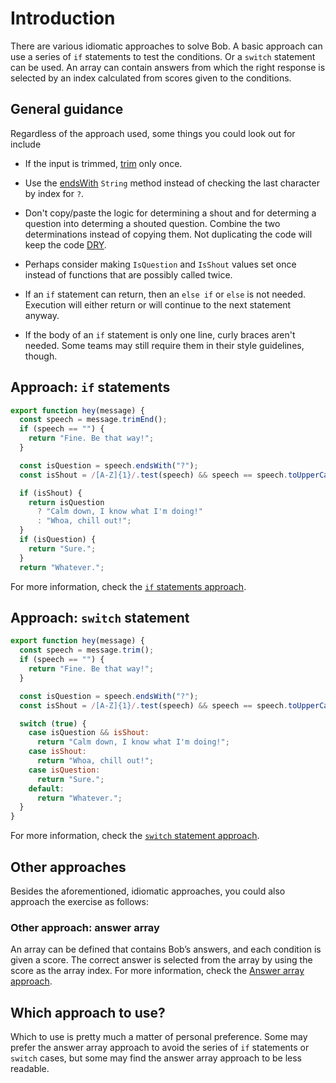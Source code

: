 # Introduction

There are various idiomatic approaches to solve Bob.
A basic approach can use a series of `if` statements to test the conditions.
Or a `switch` statement can be used.
An array can contain answers from which the right response is selected by an index calculated from scores given to the conditions.

## General guidance

Regardless of the approach used, some things you could look out for include

- If the input is trimmed, [trim][trim] only once.

- Use the [endsWith][endswith] `String` method instead of checking the last character by index for `?`.

- Don't copy/paste the logic for determining a shout and for determing a question into determing a shouted question.
  Combine the two determinations instead of copying them.
  Not duplicating the code will keep the code [DRY][dry].

- Perhaps consider making `IsQuestion` and `IsShout` values set once instead of functions that are possibly called twice.

- If an `if` statement can return, then an `else if` or `else` is not needed.
  Execution will either return or will continue to the next statement anyway.

- If the body of an `if` statement is only one line, curly braces aren't needed.
  Some teams may still require them in their style guidelines, though.

## Approach: `if` statements

```javascript
export function hey(message) {
  const speech = message.trimEnd();
  if (speech == "") {
    return "Fine. Be that way!";
  }

  const isQuestion = speech.endsWith("?");
  const isShout = /[A-Z]{1}/.test(speech) && speech == speech.toUpperCase();

  if (isShout) {
    return isQuestion
      ? "Calm down, I know what I'm doing!"
      : "Whoa, chill out!";
  }
  if (isQuestion) {
    return "Sure.";
  }
  return "Whatever.";
```

For more information, check the [`if` statements approach][approach-if].

## Approach: `switch` statement

```javascript
export function hey(message) {
  const speech = message.trim();
  if (speech == "") {
    return "Fine. Be that way!";
  }

  const isQuestion = speech.endsWith("?");
  const isShout = /[A-Z]{1}/.test(speech) && speech == speech.toUpperCase();

  switch (true) {
    case isQuestion && isShout:
      return "Calm down, I know what I'm doing!";
    case isShout:
      return "Whoa, chill out!";
    case isQuestion:
      return "Sure.";
    default:
      return "Whatever.";
  }
}
```

For more information, check the [`switch` statement approach][approach-switch].

## Other approaches

Besides the aforementioned, idiomatic approaches, you could also approach the exercise as follows:

### Other approach: answer array

An array can be defined that contains Bob’s answers, and each condition is given a score.
The correct answer is selected from the array by using the score as the array index.
For more information, check the [Answer array approach][approach-answer-array].

## Which approach to use?

Which to use is pretty much a matter of personal preference.
Some may prefer the answer array approach to avoid the series of `if` statements or `switch` cases,
but some may find the answer array approach to be less readable.

[trim]: https://developer.mozilla.org/en-US/docs/Web/JavaScript/Reference/Global_Objects/String/trim
[endswith]: https://developer.mozilla.org/en-US/docs/Web/JavaScript/Reference/Global_Objects/String/endsWith
[dry]: https://en.wikipedia.org/wiki/Don%27t_repeat_yourself
[approach-if]: https://exercism.org/tracks/javascript/exercises/bob/approaches/if-staements
[approach-switch]: https://exercism.org/tracks/javascript/exercises/bob/approaches/switch-statement
[approach-answer-array]: https://exercism.org/tracks/javascript/exercises/bob/approaches/answer-array
